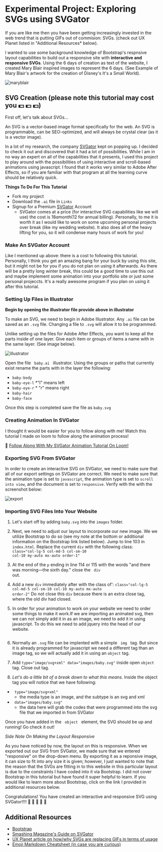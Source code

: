 # Experimental Project: Exploring SVGs using SVGator
If you are like me then you have been getting increasingly invested in the web trend that is putting GIFs out of commision: SVGs. (check out UX Planet listed in "Additional Resources* below).

I wanted to use some background knowledge of Bootstrap's respnsive layout capabilities to build out a responsive site with __interactive and responsive SVGs__. Using the 6 days of creation as text of the website, I created Mary Blair inspired images to represent the 6 days. (See Example of Mary Blair's artwork for the creation of Disney's It's a Small World).

![maryblair](Links/maryblair.jpg)

## SVG Creation (please note this tutorial may cost you :dollar: :dollar: :dollar:)
First off, let's talk about SVGs...

An SVG is a vector-based image format specifically for the web. An SVG is programmable, can be SEO-optimized, and will always be crystal clear (as it is a vector image).

In a lot of my research, the company [SVGator](https://www.svgator.com/) kept on popping up. I decided to check it out and discovered that it had a lot of possibilities. While I am in no way an expert on all of the capabilities that it presents, I used this project to play around with the possibilities of using interactive and scroll-based animations using javascript. I found that it works very similar to Adobe After Effects, so if you are familiar with that program at all the learning curve should be relatively quick. 

__Things To Do For This Tutorial__
* Fork my project
* Download the <code>.ai</code> file in <code>Links</code>
* Signup for a Premium [SVGator](https://www.svgator.com/) Account
  * SVGator comes at a price (for interactive SVG capabilities like we will use) the cost is $18 a month ($12 for annual billing). Personally, to me it is worth it as I would like to work on some upcoming personal projects over break (like my wedding website). It also does all of the heavy lifting for you, so it will condense many hours of work for you!

### Make An SVGator Account
Like I mentioned up above: there is a cost to following this tutorial. Personally, I think you get an amazing bang for your buck by using this site, but it might not be for you if you do not plan on using it afterwards. As there will be a pretty long winter break, this could be a good time to use this out and maybe implement some animation into your portfolio site or just some personal projeccts. It's a really awesome program if you plan on using it after this tutorial.

### Setting Up Files in Illustrator
**Begin by opening the illustrator file provide above in illustrator**

To make an SVG, we need to begin in Adobe Illustrator. Any <code>.ai</code> file can be saved as an <code>.svg</code> file. Changing a file to <code>.svg</code> will allow it to be programmed.

Unlike setting up the files for Adobe After Effects, you want to keep all the parts inside of one layer. Give each item or groups of items a name with in the same layer. (See image below).

![illustrator](Links/illustrator.jpg)

Open the file <code> baby.ai </code> illustrator. Using the groups or paths that currently exist rename the parts with in the layer the following:
* <code>baby-body</code>
* <code>baby-eye-l</code> *"l" means left
* <code>baby-eye-r</code> * "r" means right
* <code>baby-hair</code>
* <code>baby-face</code>

Once this step is completed save the file as  <code>baby.svg</code>

### Creating Animation In SVGator
I thought it would be easier for you to follow along with me! Watch this tutorial I made on loom to follow along the animation process!

:movie_camera:  [Follow Along With My SVGator Animation Tutorial On Loom!](https://www.loom.com/share/4ef3976b5bee4e6a8c1b19cd18ac1645)

### Exporting SVG From SVGator
In order to create an interactive SVG on SVGator, we need to make sure that all of our export settings on SVGator are correct. We need to make sure that the animation type is set to <code>javascript</code>, the animation type is set to <code>scroll into view</code>, and the document is set to <code>responsive</code>. Verify with the with the screenshot below:

![export](Links/export.png)


### Importing SVG Files Into Your Website

1. Let's start off by adding <code>baby.svg</code> into the <code>images</code> folder.

1. Next, we need to adjust our layout to incorporate our new image. We we utilize Bootstrap to do so (see my note at the bottom or additional information on the Bootstrap link listed below). Jump to line 103 in <code>index.html</code>. Replace the current <code>div</code> with the following class: 
<code> class="col-lg-5 col-md-5 col-sm-10 col-10 my-auto mx-auto order-1" </code>

1. At the end of the <code>p</code> ending in line 114 or 115 with the words "and there was morning—the sixth day." close the <code> div </code> out.

1. Add a new <code>div</code> immediately after with the class of':
<code>class="col-lg-5 col-md-5 col-sm-10 col-10 my-auto mx-auto order-2"</code>
Do not close this <code>div</code> because there is an extra close tag, where the old div had closed.

1. In order for your animation to work on your website we need to order some things to make it work.If we are importing an animated svg, then we can not simply add it in as an image, we need to add it in using javascript. To do this we need to add jquery into the head of our website.
<code> <script src="https://ajax.googleapis.com/ajax/libs/jquery/3.5.1/jquery.min.js"></script> </code>

1. Normally an <code>.svg</code> file can be implented with a simple <code> img </code> tag.
But since it is already programmed for javascript we need a different tag than an image tag, so we will actually add it in using an <code>object</code> tag.

1. Add <code>type="image/svg+xml" data="images/baby.svg"</code> inside open <code>object</code> tag. Close out tag.

  1. *Let's do a little bit of a break down to what this means.*
  Inside the object tag you will notice that we have following: 
* <code> type="image/svg+xml" </code>
  * the media type is an image, and the subtype is an svg and xml
* <code> data="images/baby.svg" </code> 
  * the data here will grab the codes that were programmed into the svg file that we imported in from SVGator
  
 Once you have added in the <code> object </code> element, the SVG should be up and running! Go check it out!
 
*Side Note On Making the Layout Responsive*
 
As you have noticed by now, the layout on this is responsive. When we exported out our SVG from SVGator, we made sure that we entered "responsive" on the drop-down menu. By exporting it as a reponsive image, it can size to fit into any size it is given; however, I just wanted to note that the reason that the SVGs are fitting in to this website in this particular layout is due to the constraints I have coded into it via Bootstrap. I did not cover Bootstrap in this tutorial but have found it super helpful to learn. If you would like to learn more about Bootstrap, click on the link I provided in additional resources below.


Congratulations! You have created an interactive and responsive SVG using SVGator!!!! :clap: :clap: :clap: :clap: :clap:

## Additional Resources

* [Bootstrap](https://getbootstrap.com/)
* [Smashing Magazine's Guide on SVGator](https://www.smashingmagazine.com/2018/07/animating-svg-files-svgator/)
* [UX Planet article on how/why SVGs are replacing GIFs in terms of usage](https://uxplanet.org/why-its-time-to-focus-on-svg-animations-the-story-of-svgator-ac87ff2912e2)
* [Emoji Markdown Cheatsheet (in case you are curious)](https://github.com/ikatyang/emoji-cheat-sheet/blob/master/README.md)
 
